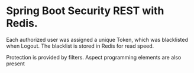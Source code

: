 # Spring Boot Security REST with Redis.

Each authorized user was assigned a unique Token, which was blacklisted when Logout. The blacklist is stored in Redis for read speed.

Protection is provided by filters. Aspect programming elements are also present